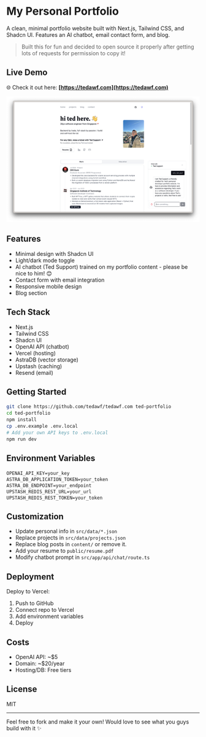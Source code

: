 # My Personal Portfolio

A clean, minimal portfolio website built with Next.js, Tailwind CSS, and Shadcn UI. Features an AI chatbot, email contact form, and blog.

> Built this for fun and decided to open source it properly after getting lots of requests for permission to copy it!

## Live Demo

🌐 Check it out here: **[https://tedawf.com](https://tedawf.com)**

![Portfolio Screenshot](public/tedawf-com-2.png)

## Features

- Minimal design with Shadcn UI
- Light/dark mode toggle
- AI chatbot (Ted Support) trained on my portfolio content - please be nice to him! 😊
- Contact form with email integration
- Responsive mobile design
- Blog section

## Tech Stack

- Next.js
- Tailwind CSS
- Shadcn UI
- OpenAI API (chatbot)
- Vercel (hosting)
- AstraDB (vector storage)
- Upstash (caching)
- Resend (email)

## Getting Started

```bash
git clone https://github.com/tedawf/tedawf.com ted-portfolio
cd ted-portfolio
npm install
cp .env.example .env.local
# Add your own API keys to .env.local
npm run dev
```

## Environment Variables

```env
OPENAI_API_KEY=your_key
ASTRA_DB_APPLICATION_TOKEN=your_token
ASTRA_DB_ENDPOINT=your_endpoint
UPSTASH_REDIS_REST_URL=your_url
UPSTASH_REDIS_REST_TOKEN=your_token
```

## Customization

- Update personal info in `src/data/*.json`
- Replace projects in `src/data/projects.json`
- Replace blog posts in `content/` or remove it.
- Add your resume to `public/resume.pdf`
- Modify chatbot prompt in `src/app/api/chat/route.ts`

## Deployment

Deploy to Vercel:

1. Push to GitHub
2. Connect repo to Vercel
3. Add environment variables
4. Deploy

## Costs

- OpenAI API: ~$5
- Domain: ~$20/year
- Hosting/DB: Free tiers

## License

MIT

---

Feel free to fork and make it your own! Would love to see what you guys build with it ✨
